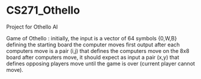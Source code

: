 # CS271_Othello
Project for Othello AI

Game of Othello :
initially, the input is a vector of 64 symbols {0,W,B} defining the starting board
the computer moves first
output after each computers move is a pair (i,j) that defines the computers move on the 8x8 board
after computers move, it should expect as input a pair (x,y) that defines opposing players move
until the game is over (current player cannot move).